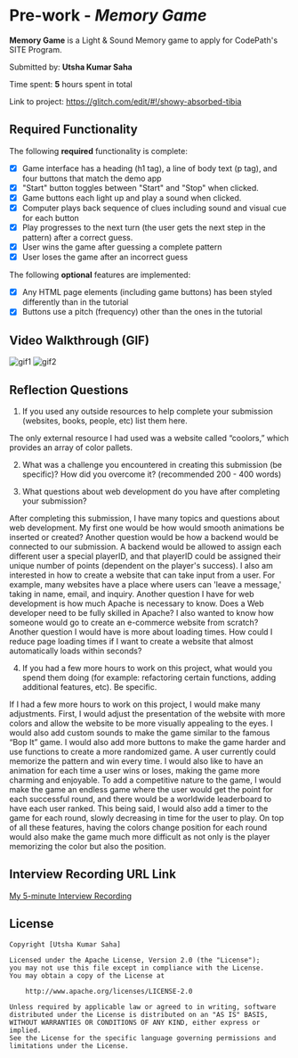 # Pre-work - *Memory Game*

**Memory Game** is a Light & Sound Memory game to apply for CodePath's SITE Program. 

Submitted by: **Utsha Kumar Saha**

Time spent: **5** hours spent in total

Link to project: https://glitch.com/edit/#!/showy-absorbed-tibia

## Required Functionality

The following **required** functionality is complete:

* [X] Game interface has a heading (h1 tag), a line of body text (p tag), and four buttons that match the demo app
* [X] "Start" button toggles between "Start" and "Stop" when clicked. 
* [X] Game buttons each light up and play a sound when clicked. 
* [X] Computer plays back sequence of clues including sound and visual cue for each button
* [X] Play progresses to the next turn (the user gets the next step in the pattern) after a correct guess. 
* [X] User wins the game after guessing a complete pattern
* [X] User loses the game after an incorrect guess

The following **optional** features are implemented:

* [X] Any HTML page elements (including game buttons) has been styled differently than in the tutorial
* [X] Buttons use a pitch (frequency) other than the ones in the tutorial

## Video Walkthrough (GIF)
![gif1](https://user-images.githubusercontent.com/83483386/159098586-c2020691-eb90-4307-9b41-a4f24bc071c4.gif)
![gif2](https://user-images.githubusercontent.com/83483386/159098587-d1411f41-96cc-4a43-86cd-ca2ba85548cc.gif)

## Reflection Questions
1. If you used any outside resources to help complete your submission (websites, books, people, etc) list them here. 

The only external resource I had used was a website called “coolors,” which provides an array of color pallets. 

2. What was a challenge you encountered in creating this submission (be specific)? How did you overcome it? (recommended 200 - 400 words) 





3. What questions about web development do you have after completing your submission? 

After completing this submission, I have many topics and questions about web development. My first one would be how would smooth animations be inserted or created? Another question would be how a backend would be connected to our submission. A backend would be allowed to assign each different user a special playerID, and that playerID could be assigned their unique number of points (dependent on the player's success). I also am interested in how to create a website that can take input from a user. For example, many websites have a place where users can 'leave a message,' taking in name, email, and inquiry. Another question I have for web development is how much Apache is necessary to know. Does a Web developer need to be fully skilled in Apache? I also wanted to know how someone would go to create an e-commerce website from scratch? Another question I would have is more about loading times. How could I reduce page loading times if I want to create a website that almost automatically loads within seconds? 

4. If you had a few more hours to work on this project, what would you spend them doing (for example: refactoring certain functions, adding additional features, etc). Be specific. 

If I had a few more hours to work on this project, I would make many adjustments. First, I would adjust the presentation of the website with more colors and allow the website to be more visually appealing to the eyes. I would also add custom sounds to make the game similar to the famous “Bop It” game. I would also add more buttons to make the game harder and use functions to create a more randomized game. A user currently could memorize the pattern and win every time. I would also like to have an animation for each time a user wins or loses, making the game more charming and enjoyable. To add a competitive nature to the game, I would make the game an endless game where the user would get the point for each successful round, and there would be a worldwide leaderboard to have each user ranked. This being said, I would also add a timer to the game for each round, slowly decreasing in time for the user to play. On top of all these features, having the colors change position for each round would also make the game much more difficult as not only is the player memorizing the color but also the position. 

## Interview Recording URL Link

[My 5-minute Interview Recording](https://youtu.be/BGBe3GYsQd4)


## License

    Copyright [Utsha Kumar Saha]

    Licensed under the Apache License, Version 2.0 (the "License");
    you may not use this file except in compliance with the License.
    You may obtain a copy of the License at

        http://www.apache.org/licenses/LICENSE-2.0

    Unless required by applicable law or agreed to in writing, software
    distributed under the License is distributed on an "AS IS" BASIS,
    WITHOUT WARRANTIES OR CONDITIONS OF ANY KIND, either express or implied.
    See the License for the specific language governing permissions and
    limitations under the License.
